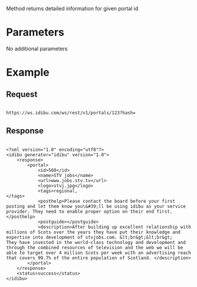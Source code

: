 <p>Method returns detailed information for given portal id</p>
<h1>
	Parameters</h1>
<p>No additional parameters</p>
<h1>
	Example</h1>
<h2>
	Request</h2>
<pre>
<code>
https://ws.idibu.com/ws/rest/v1/portals/123?hash=<your hash>
</code></pre>
<h2>
	Response</h2>
<pre>
<code type="xml">
&lt;?xml version=&quot;1.0&quot; encoding=&quot;utf8&quot;?&gt;
&lt;idibu generator=&quot;idibu&quot; version=&quot;1.0&quot;&gt;
    &lt;response&gt;
        &lt;portal&gt;
            &lt;id&gt;560&lt;/id&gt;
            &lt;name&gt;STV jobs&lt;/name&gt;
            &lt;url&gt;www.jobs.stv.tv&lt;/url&gt;
            &lt;logo&gt;stvj.jpg&lt;/logo&gt;
            &lt;tags&gt;regional,
&lt;/tags&gt;
            &lt;posthelp&gt;Please contact the board before your first posting and let them know you\&amp;#39;ll be using idibu as your service provider. They need to enable proper option on their end first.&lt;/posthelp&gt;
            &lt;postguide&gt;&lt;/postguide&gt;
            &lt;description&gt;After building up excellent relationship with millions of Scots over the years they have put their knowledge and expertise into development of stvjobs.com. &amp;lt;br&amp;gt;&amp;lt;br&amp;gt;
They have invested in the world-class technology and development and through the combined resources of television and the web we will be able to target over 4 million Scots per week with an advertising reach that covers 99.7% of the entire population of Scotland. &lt;/description&gt;
        &lt;/portal&gt;
    &lt;/response&gt;
    &lt;status&gt;success&lt;/status&gt;
&lt;/idibu&gt;
</code></pre>
